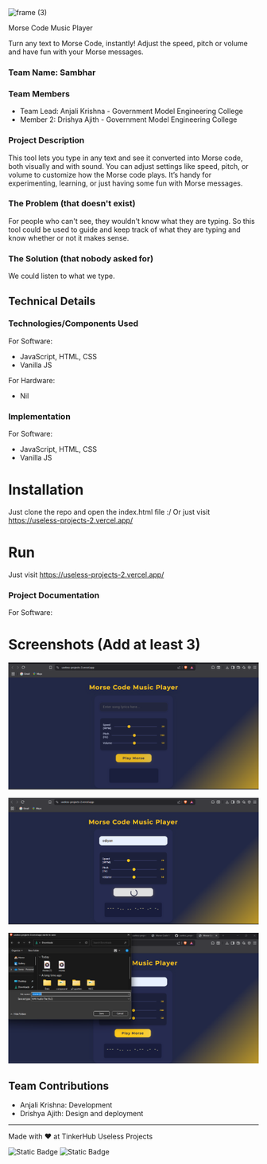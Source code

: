 ﻿<img width="3188" height="1202" alt="frame (3)" src="https://github.com/user-attachments/assets/517ad8e9-ad22-457d-9538-a9e62d137cd7" />

Morse Code Music Player

Turn any text to Morse Code, instantly! Adjust the speed, pitch or volume and have fun with your Morse messages.

### Team Name: Sambhar

### Team Members
- Team Lead: Anjali Krishna - Government Model Engineering College
- Member 2: Drishya Ajith - Government Model Engineering College

### Project Description
This tool lets you type in any text and see it converted into Morse code, both visually and with sound. You can adjust settings like speed, pitch, or volume to customize how the Morse code plays. It’s handy for experimenting, learning, or just having some fun with Morse messages.

### The Problem (that doesn't exist)
For people who can't see, they wouldn't know what they are typing. So this tool could be used to guide and keep track of what they are typing and know whether or not it makes sense.

### The Solution (that nobody asked for)
We could listen to what we type.

## Technical Details
### Technologies/Components Used
For Software:
- JavaScript, HTML, CSS
- Vanilla JS

For Hardware:
- Nil

### Implementation
For Software: 
- JavaScript, HTML, CSS
- Vanilla JS

# Installation
Just clone the repo and open the index.html file :/
Or just visit https://useless-projects-2.vercel.app/

# Run
Just visit https://useless-projects-2.vercel.app/

### Project Documentation
For Software:

# Screenshots (Add at least 3)
![ss1](./assets/img1.png)

![ss2](./assets/img2.png)

![ss3](./assets/img3.png)


## Team Contributions
- Anjali Krishna: Development
- Drishya Ajith: Design and deployment

---
Made with ❤️ at TinkerHub Useless Projects 

![Static Badge](https://img.shields.io/badge/TinkerHub-24?color=%23000000&link=https%3A%2F%2Fwww.tinkerhub.org%2F)
![Static Badge](https://img.shields.io/badge/UselessProjects--25-25?link=https%3A%2F%2Fwww.tinkerhub.org%2Fevents%2FQ2Q1TQKX6Q%2FUseless%2520Projects)

